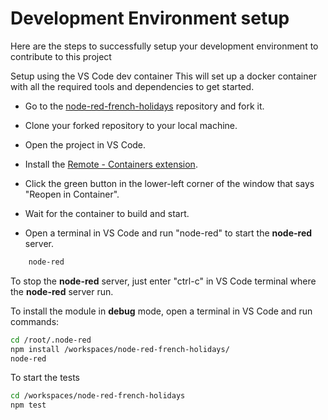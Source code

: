 # Development Environment setup

Here are the steps to successfully setup your development environment to contribute to this project

Setup using the VS Code dev container
This will set up a docker container with all the required tools and dependencies to get started.

* Go to the [node-red-french-holidays](https://github.com/tataille/node-red-french-holidays) repository and fork it.

* Clone your forked repository to your local machine.

* Open the project in VS Code.

* Install the [Remote - Containers extension](https://marketplace.visualstudio.com/items?itemName=ms-vscode-remote.remote-containers).

* Click the green button in the lower-left corner of the window that says "Reopen in Container".

* Wait for the container to build and start.

* Open a terminal in VS Code and run "node-red"  to start the __node-red__  server.


```bash
    node-red
```

To stop the __node-red__ server, just enter "ctrl-c" in VS Code terminal where the __node-red__ server run.

To install the module in __debug__ mode, open a terminal in VS Code and run commands:

```bash
cd /root/.node-red
npm install /workspaces/node-red-french-holidays/
node-red
```


To start the tests

```bash
cd /workspaces/node-red-french-holidays
npm test
```
